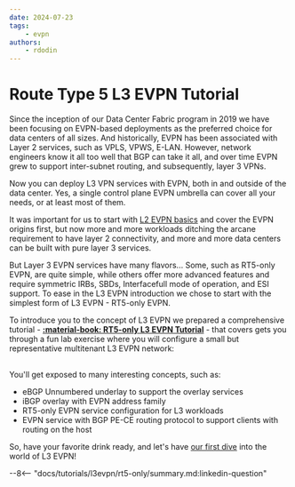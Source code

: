 ```yaml
---
date: 2024-07-23
tags:
    - evpn
authors:
    - rdodin
---
```


# Route Type 5 L3 EVPN Tutorial

Since the inception of our Data Center Fabric program in 2019 we have been focusing on EVPN-based deployments as the preferred choice for data centers of all sizes. And historically, EVPN has been associated with Layer 2 services, such as VPLS, VPWS, E-LAN. However, network engineers know it all too well that BGP can take it all, and over time EVPN grew to support inter-subnet routing, and subsequently, layer 3 VPNs.

Now you can deploy L3 VPN services with EVPN, both in and outside of the data center. Yes, a single control plane EVPN umbrella can cover all your needs, or at least most of them.

It was important for us to start with [L2 EVPN basics](../../../tutorials/l2evpn/intro.md) and cover the EVPN origins first, but now more and more workloads ditching the arcane requirement to have layer 2 connectivity, and more and more data centers can be built with pure layer 3 services.

But Layer 3 EVPN services have many flavors... Some, such as RT5-only EVPN, are quite simple, while others offer more advanced features and require symmetric IRBs, SBDs, Interfacefull mode of operation, and ESI support. To ease in the L3 EVPN introduction we chose to start with the simplest form of L3 EVPN - RT5-only EVPN.

To introduce you to the concept of L3 EVPN we prepared a comprehensive tutorial - **[:material-book: RT5-only L3 EVPN Tutorial](../../../tutorials/l3evpn/rt5-only/index.md)** - that covers gets you through a fun lab exercise where you will configure a small but representative multitenant L3 EVPN network:

<div class='mxgraph' style='max-width:100%;border:1px solid transparent;margin:0 auto; display:block;' data-mxgraph='{"page":0,"zoom":2,"highlight":"#0000ff","nav":true,"resize":true,"edit":"_blank","url":"https://raw.githubusercontent.com/srl-labs/srl-l3evpn-basics-lab/main/images/diagrams.drawio"}'></div>

You'll get exposed to many interesting concepts, such as:

* eBGP Unnumbered underlay to support the overlay services
* iBGP overlay with EVPN address family
* RT5-only EVPN service configuration for L3 workloads
* EVPN service with BGP PE-CE routing protocol to support clients with routing on the host

So, have your favorite drink ready, and let's have [our first dive](../../../tutorials/l3evpn/rt5-only/index.md) into the world of L3 EVPN!

--8<-- "docs/tutorials/l3evpn/rt5-only/summary.md:linkedin-question"

<script type="text/javascript" src="https://viewer.diagrams.net/js/viewer-static.min.js" async></script>
